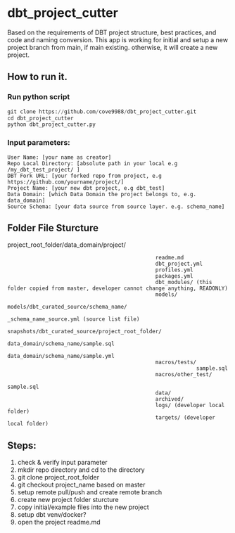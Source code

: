 # dbt_project_cutter
Based on the requirements of DBT project structure, best practices, and code and naming conversion. This app is working for initial and setup a new project branch from main, if main existing. otherwise, it will create a new project.

## How to run it.

### Run python script
```python
git clone https://github.com/cove9988/dbt_project_cutter.git
cd dbt_project_cutter
python dbt_project_cutter.py

```
### Input parameters:
    User Name: [your name as creator]
    Repo Local Directory: [absolute path in your local e.g /my_dbt_test_project/ ]
    DBT Fork URL: [your forked repo from project, e.g https://github.com/yourname/project/]
    Project Name: [your new dbt project, e.g dbt_test]
    Data Domain: [which Data Domain the project belongs to, e.g. data_domain]
    Source Schema: [your data source from source layer. e.g. schema_name]

## Folder File Sturcture
project_root_folder/data_domain/project/

                                                   readme.md
                                                   dbt_project.yml
                                                   profiles.yml
                                                   packages.yml
                                                   dbt_modules/ (this folder copied from master, developer cannot change anything, READONLY)
                                                   models/
                                                   models/dbt_curated_source/schema_name/
                                                                                       _schema_name_source.yml (source list file)
                                                   snapshots/dbt_curated_source/project_root_folder/
                                                                                            data_domain/schema_name/sample.sql
                                                                                            data_domain/schema_name/sample.yml
                                                   macros/tests/
                                                                sample.sql
                                                   macros/other_test/
                                                                    sample.sql
                                                   data/
                                                   archived/
                                                   logs/ (developer local folder)
                                                   targets/ (developer local folder)


## Steps:
1. check & verify input parameter
2. mkdir repo directory and cd to the directory
3. git clone project_root_folder
4. git checkout project_name based on master
5. setup remote pull/push and create remote branch
6. create new project folder sturcture 
7. copy initial/example files into the new project
8. setup dbt venv/docker? 
9. open the project readme.md


